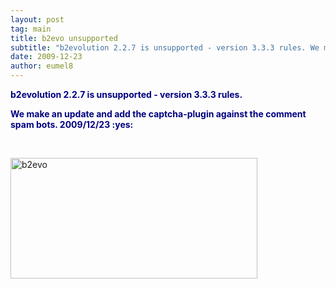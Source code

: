 ```yaml
---
layout: post
tag: main
title: b2evo unsupported
subtitle: "b2evolution 2.2.7 is unsupported - version 3.3.3 rules. We make an update and add the captcha-plugin against the comment spam bots.  2009/12/23"
date: 2009-12-23
author: eumel8
---
```


<p><span style="color: #000080;"><strong>b2evolution 2.2.7 is unsupported - version 3.3.3 rules.</strong></span></p>
<p><strong><span style="color: #000080;">We make an update and add the captcha-plugin against the comment spam bots. 2009/12/23 :yes:<br /></span></strong></p>
<p><strong><span style="color: #000080;"><br /></span></strong></p>
<p><img title="b2evo" src="http://www.hostcolor.com/images/contents/b2evolution-blog-hosting-plan.gif" alt="b2evo" width="395" height="193" /></p>
